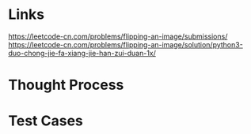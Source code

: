 # Links
https://leetcode-cn.com/problems/flipping-an-image/submissions/
https://leetcode-cn.com/problems/flipping-an-image/solution/python3-duo-chong-jie-fa-xiang-jie-han-zui-duan-1x/

# Thought Process

# Test Cases


